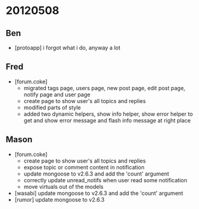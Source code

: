 # 20120508

## Ben
- [protoapp] i forgot what i do, anyway a lot



## Fred
- [forum.coke]
    - migrated tags page, users page, new post page, edit post page, notify page and user page
    - create page to show user's all topics and replies
    - modified parts of style
    - added two dynamic helpers, show info helper, show error helper to get and show error message and flash info message at right place



## Mason
- [forum.coke]
    - create page to show user's all topics and replies
    - expose topic or comment content in notification
    - update mongoose to v2.6.3 and add the 'count' argument
    - correctly update unread_notifs when user read some notification
    - move virtuals out of the models
- [wasabi] update mongoose to v2.6.3 and add the 'count' argument
- [rumor] update mongoose to v2.6.3